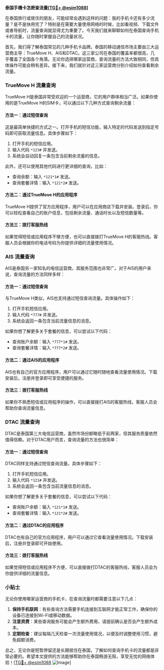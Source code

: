 **泰国手機卡怎麽查流量[[TG💪+ @esim1088](https://t.me/s/esim1088)]**

在泰国旅行或居住的朋友，可能经常会遇到这样的问题：我的手机卡还有多少流量？是不是快用完了？特别是在需要大量使用网络的时候，比如看视频、下载文件或者导航时，流量查询就显得尤为重要了。今天我们就来聊聊如何在泰国查询手机卡的流量，让你随时掌握自己的流量状况。

首先，我们得了解泰国常见的几种手机卡品牌。泰国的移动通信市场主要由三大运营商主导：TrueMove H、AIS和DTAC。这三家公司在泰国的覆盖率都很高，几乎覆盖了全国各个角落。无论你选择哪家运营商，查询流量的方法大致相同，但具体操作可能会稍有差异。接下来，我们就针对这三家运营商分别介绍如何查看剩余流量。

### TrueMove H 流量查询

TrueMove H是泰国非常受欢迎的一个运营商，它的用户群体相当广泛。如果你使用的是TrueMove H的SIM卡，可以通过以下几种方式查询剩余流量：

#### 方法一：通过短信查询
这是最简单快捷的方式之一。打开手机的短信功能，输入特定的代码发送到指定号码即可获取流量信息。具体步骤如下：
1. 打开手机的短信应用。
2. 输入代码 `*123#` 并发送。
3. 系统会自动回复一条包含当前剩余流量的信息。

此外，还可以使用其他代码进行更详细的查询，比如：
- 查询余额：输入 `*121*1#` 发送。
- 查询套餐详情：输入 `*121*2#` 发送。

#### 方法二：通过TrueMove H的应用程序
TrueMove H提供了官方应用程序，用户可以在应用商店下载并安装。登录后，你可以轻松查看自己的账户信息，包括剩余流量、通话时长以及短信数量等。

#### 方法三：拨打客服热线
如果觉得短信或应用程序不够方便，也可以直接拨打TrueMove H的客服热线。客服人员会根据你的电话号码为你提供详细的流量使用情况。

### AIS 流量查询

AIS是泰国另一家知名的电信运营商，其服务范围也非常广。对于AIS的用户来说，查询流量的方法同样多样：

#### 方法一：通过短信查询
与TrueMove H类似，AIS也支持通过短信查询流量。具体操作如下：
1. 打开手机短信应用。
2. 输入代码 `*777#` 并发送。
3. 系统会返回一条包含当前流量信息的消息。

如果你想了解更多关于套餐的信息，可以尝试以下代码：
- 查询账户余额：输入 `*777*1#` 发送。
- 查询套餐详情：输入 `*777*2#` 发送。

#### 方法二：通过AIS的应用程序
AIS也有自己的官方应用程序，用户可以通过它随时随地查看流量使用情况。下载安装后，注册并登录即可享受便捷的服务。

#### 方法三：拨打客服热线
如果你不熟悉短信或应用程序的操作，可以直接拨打AIS的客服热线，客服人员会帮助你查询流量信息。

### DTAC 流量查询

DTAC是泰国第三大电信运营商，虽然市场份额略低于前两家，但其服务质量依然值得信赖。对于DTAC用户而言，查询流量的方法也很简单：

#### 方法一：通过短信查询
DTAC同样支持通过短信查询流量。具体步骤如下：
1. 打开手机短信应用。
2. 输入代码 `*121#` 并发送。
3. 系统会返回一条包含当前流量信息的消息。

如果你想了解更多关于套餐的信息，可以尝试以下代码：
- 查询账户余额：输入 `*121*1#` 发送。
- 查询套餐详情：输入 `*121*2#` 发送。

#### 方法二：通过DTAC的应用程序
DTAC也有自己的官方应用程序，用户可以通过它查看流量使用情况。下载安装后，注册并登录即可开始使用。

#### 方法三：拨打客服热线
如果觉得短信或应用程序不方便，可以直接拨打DTAC的客服热线，客服人员会为你提供详细的流量信息。

### 小贴士

无论你使用哪家运营商的手机卡，在查询流量时都需要注意以下几点：
1. **保持手机联网**：有些查询方法需要手机连接到互联网才能正常工作，确保你的设备已连接到Wi-Fi或移动数据。
2. **注意资费**：某些查询服务可能会产生额外费用，请提前确认是否会产生额外成本。
3. **定期检查**：建议每隔几天检查一次流量使用情况，以便及时调整使用习惯，避免超额消费。

总之，无论你是短暂停留还是长期居住在泰国，了解如何查询手机卡的流量都是非常必要的。希望本文提供的方法能够帮助你在泰国畅游无阻，享受无忧的网络体验！[[TG💪+ @esim1088](https://t.me/s/esim1088) ![Image](https://i.postimg.cc/4NQfJmqS/Snipaste-2025-05-13-00-14-12.png)]